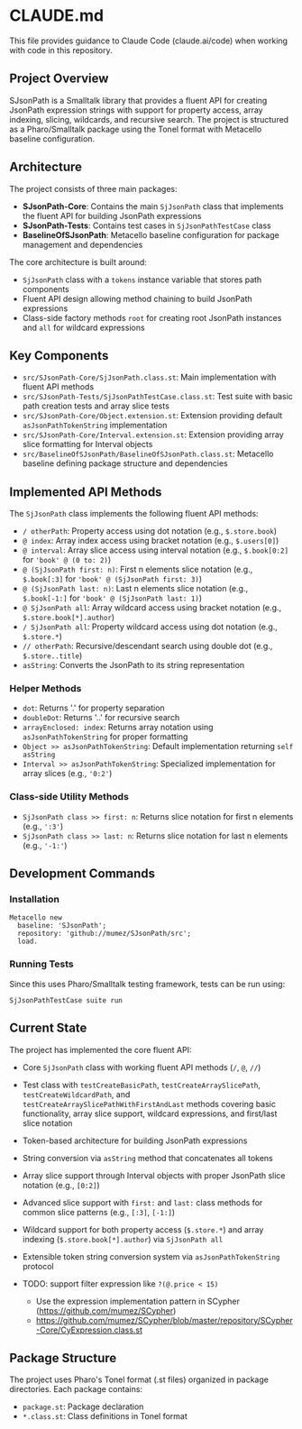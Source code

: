 # CLAUDE.md

This file provides guidance to Claude Code (claude.ai/code) when working with code in this repository.

## Project Overview

SJsonPath is a Smalltalk library that provides a fluent API for creating JsonPath expression strings with support for property access, array indexing, slicing, wildcards, and recursive search. The project is structured as a Pharo/Smalltalk package using the Tonel format with Metacello baseline configuration.

## Architecture

The project consists of three main packages:

- **SJsonPath-Core**: Contains the main `SjJsonPath` class that implements the fluent API for building JsonPath expressions
- **SJsonPath-Tests**: Contains test cases in `SjJsonPathTestCase` class
- **BaselineOfSJsonPath**: Metacello baseline configuration for package management and dependencies

The core architecture is built around:
- `SjJsonPath` class with a `tokens` instance variable that stores path components
- Fluent API design allowing method chaining to build JsonPath expressions
- Class-side factory methods `root` for creating root JsonPath instances and `all` for wildcard expressions

## Key Components

- `src/SJsonPath-Core/SjJsonPath.class.st`: Main implementation with fluent API methods
- `src/SJsonPath-Tests/SjJsonPathTestCase.class.st`: Test suite with basic path creation tests and array slice tests
- `src/SJsonPath-Core/Object.extension.st`: Extension providing default `asJsonPathTokenString` implementation
- `src/SJsonPath-Core/Interval.extension.st`: Extension providing array slice formatting for Interval objects
- `src/BaselineOfSJsonPath/BaselineOfSJsonPath.class.st`: Metacello baseline defining package structure and dependencies

## Implemented API Methods

The `SjJsonPath` class implements the following fluent API methods:

- `/ otherPath`: Property access using dot notation (e.g., `$.store.book`)
- `@ index`: Array index access using bracket notation (e.g., `$.users[0]`)
- `@ interval`: Array slice access using interval notation (e.g., `$.book[0:2]` for `'book' @ (0 to: 2)`)
- `@ (SjJsonPath first: n)`: First n elements slice notation (e.g., `$.book[:3]` for `'book' @ (SjJsonPath first: 3)`)
- `@ (SjJsonPath last: n)`: Last n elements slice notation (e.g., `$.book[-1:]` for `'book' @ (SjJsonPath last: 1)`)
- `@ SjJsonPath all`: Array wildcard access using bracket notation (e.g., `$.store.book[*].author`)
- `/ SjJsonPath all`: Property wildcard access using dot notation (e.g., `$.store.*`)
- `// otherPath`: Recursive/descendant search using double dot (e.g., `$.store..title`)
- `asString`: Converts the JsonPath to its string representation

### Helper Methods

- `dot`: Returns '.' for property separation
- `doubleDot`: Returns '..' for recursive search
- `arrayEnclosed: index`: Returns array notation using `asJsonPathTokenString` for proper formatting
- `Object >> asJsonPathTokenString`: Default implementation returning `self asString`
- `Interval >> asJsonPathTokenString`: Specialized implementation for array slices (e.g., `'0:2'`)

### Class-side Utility Methods

- `SjJsonPath class >> first: n`: Returns slice notation for first n elements (e.g., `':3'`)
- `SjJsonPath class >> last: n`: Returns slice notation for last n elements (e.g., `'-1:'`)

## Development Commands

### Installation
```smalltalk
Metacello new
  baseline: 'SJsonPath';
  repository: 'github://mumez/SJsonPath/src';
  load.
```

### Running Tests
Since this uses Pharo/Smalltalk testing framework, tests can be run using:
```smalltalk
SjJsonPathTestCase suite run
```

## Current State

The project has implemented the core fluent API:
- Core `SjJsonPath` class with working fluent API methods (`/`, `@`, `//`)
- Test class with `testCreateBasicPath`, `testCreateArraySlicePath`, `testCreateWildcardPath`, and `testCreateArraySlicePathWithFirstAndLast` methods covering basic functionality, array slice support, wildcard expressions, and first/last slice notation
- Token-based architecture for building JsonPath expressions
- String conversion via `asString` method that concatenates all tokens
- Array slice support through Interval objects with proper JsonPath slice notation (e.g., `[0:2]`)
- Advanced slice support with `first:` and `last:` class methods for common slice patterns (e.g., `[:3]`, `[-1:]`)
- Wildcard support for both property access (`$.store.*`) and array indexing (`$.store.book[*].author`) via `SjJsonPath all`
- Extensible token string conversion system via `asJsonPathTokenString` protocol

- TODO: support filter expression like `?(@.price < 15)`
  - Use the expression implementation pattern in SCypher (https://github.com/mumez/SCypher)
  - https://github.com/mumez/SCypher/blob/master/repository/SCypher-Core/CyExpression.class.st

## Package Structure

The project uses Pharo's Tonel format (.st files) organized in package directories. Each package contains:
- `package.st`: Package declaration
- `*.class.st`: Class definitions in Tonel format